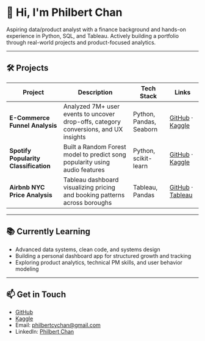 # 👋 Hi, I'm Philbert Chan

Aspiring data/product analyst with a finance background and hands-on experience in Python, SQL, and Tableau. Actively building a portfolio through real-world projects and product-focused analytics.​

---

## 🛠️ Projects

| Project | Description | Tech Stack | Links |
|--------|-------------|------------|-------|
| **E-Commerce Funnel Analysis** | Analyzed 7M+ user events to uncover drop-offs, category conversions, and UX insights | Python, Pandas, Seaborn | [GitHub](https://github.com/Philbertcychan/ecommerce-user-behavior-analysis) · [Kaggle](https://www.kaggle.com/code/philbertchan/e-commerce-product-funnel-analysis) |
| **Spotify Popularity Classification** | Built a Random Forest model to predict song popularity using audio features | Python, scikit-learn | [GitHub](https://github.com/Philbertcychan/spotify-song-classification) · [Kaggle](https://www.kaggle.com/code/philbertchan/spotify-song-classification-with-random-forest) |
| **Airbnb NYC Price Analysis** | Tableau dashboard visualizing pricing and booking patterns across boroughs | Tableau, Pandas | [GitHub](https://github.com/Philbertcychan/airbnb-nyc-analysis) · [Tableau](https://public.tableau.com/app/profile/philbert.chan/viz/NYCAirbnbAnalysisRoomTypePricingInsights/PriceLocation) |

---

## 📚 Currently Learning
- Advanced data systems, clean code, and systems design
- Building a personal dashboard app for structured growth and tracking
- Exploring product analytics, technical PM skills, and user behavior modeling

---
<!--
![Philbert's GitHub stats](https://github-readme-stats.vercel.app/api?username=Philbertcychan&show_icons=true&theme=default)
---
-->

## 📫 Get in Touch
- [GitHub](https://github.com/Philbertcychan)
- [Kaggle](https://www.kaggle.com/philbertchan)
- Email: [philbertcychan@gmail.com](mailto:philbertcychan@gmail.com)
- LinkedIn: [Philbert Chan](https://www.linkedin.com/in/philbert-chan)
